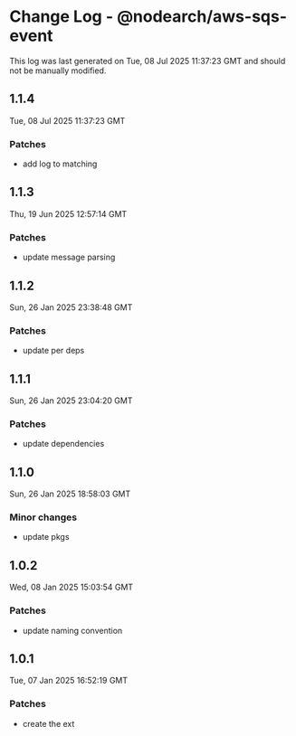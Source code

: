 # Change Log - @nodearch/aws-sqs-event

This log was last generated on Tue, 08 Jul 2025 11:37:23 GMT and should not be manually modified.

## 1.1.4
Tue, 08 Jul 2025 11:37:23 GMT

### Patches

- add log to matching

## 1.1.3
Thu, 19 Jun 2025 12:57:14 GMT

### Patches

- update message parsing

## 1.1.2
Sun, 26 Jan 2025 23:38:48 GMT

### Patches

- update per deps

## 1.1.1
Sun, 26 Jan 2025 23:04:20 GMT

### Patches

- update dependencies

## 1.1.0
Sun, 26 Jan 2025 18:58:03 GMT

### Minor changes

- update pkgs

## 1.0.2
Wed, 08 Jan 2025 15:03:54 GMT

### Patches

- update naming convention

## 1.0.1
Tue, 07 Jan 2025 16:52:19 GMT

### Patches

- create the ext

